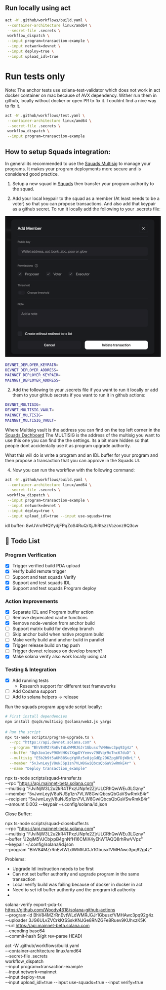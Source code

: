 ## Run locally using act

```bash
act -W .github/workflows/build.yaml \
 --container-architecture linux/amd64 \
 --secret-file .secrets \
 workflow_dispatch \
 --input program=transaction-example \
 --input network=devnet \
 --input deploy=true \
 --input upload_idl=true
```

# Run tests only

Note: The anchor tests use solana-test-validator which does not work in act docker container on mac because of AVX dependency. Wither run them in github, locally without docker or open PR to fix it. I couldnt find a nice way to fix it.

```bash
act -W .github/workflows/test.yaml \
 --container-architecture linux/amd64 \
 --secret-file .secrets \
 workflow_dispatch \
 --input program=transaction-example
```

## How to setup Squads integration:

In general its recommended to use the [Squads Multisig](https://docs.squads.so/squads-cli/overview) to manage your programs.
It makes your program deployments more secure and is considered good practice.

1. Setup a new squad in [Squads](https://v4.squads.so/squads/) then transfer your program authority to the squad.

2. Add your local keypair to the squad as a member (At least needs to be a voter) so that you can propose transactions. And also add that keypair as a github secret.
   To run it locally add the following to your .secrets file:

![alt text](image.png)

```bash
DEVNET_DEPLOYER_KEYPAIR=
DEVNET_DEPLOYER_ADDRESS=
MAINNET_DEPLOYER_KEYPAIR=
MAINNET_DEPLOYER_ADDRESS=
```

2. Add the following to your .secrets file if you want to run it locally or add them to your github secrets if you want to run it in github actions:

```bash
DEVNET_MULTISIG=
DEVNET_MULTISIG_VAULT=
MAINNET_MULTISIG=
MAINNET_MULTISIG_VAULT=
```

Where Multisig vault is the address you can find on the top left corner in the [Squads Dachboard](https://v4.squads.so/squads/)
The MULTISIG is the address of the multisig you want to use this one you can find the the settings. Its a bit more hidden so that people dont accidentally use it as program upgrade authority.

What this will do is write a program and an IDL buffer for your program and then propose a transaction that you can approve in the Squads UI.

4. Now you can run the workflow with the following command:

```bash
act -W .github/workflows/build.yaml \
 --container-architecture linux/amd64 \
 --secret-file .secrets \
 workflow_dispatch \
 --input program=transaction-example \
 --input network=devnet \
 --input deploy=true \
 --input upload_idl=true --input use-squads=true
```

idl buffer: 8wUVrofHQYydjFPqZoS4RuQrXjJhRtszzVczonz9Q3cw

## 📝 Todo List

### Program Verification

- [x] Trigger verified build PDA upload
- [x] Verify build remote trigger
- [ ] Support and test squads Verify
- [x] Support and test squads IDL
- [x] Support and test squads Program deploy

### Action Improvements

- [x] Separate IDL and Program buffer action
- [ ] Remove deprecated cache functions
- [x] Remove node-version from anchor build
- [ ] Support matrix build for develop branch
- [ ] Skip anchor build when native program build
- [ ] Make verify build and anchor build in parallel
- [x] Trigger release build on tag push
- [ ] Trigger devnet releases on develop branch?
- [x] Make solana verify also work locally using cat

### Testing & Integration

- [x] Add running tests
  - Research support for different test frameworks
- [ ] Add Codama support
- [ ] Add to solana helpers -> release

Run the squads program upgrade script locally:

```bash
# First install dependencies
npm install @sqds/multisig @solana/web3.js yargs

# Run the script
npx ts-node scripts/program-upgrade.ts \
  --rpc "https://api.devnet.solana.com" \
  --program "BhV84MZrRnEvtWLdWMRJGJr1GbusxfVMHAwc3pq92g4z" \
  --buffer "Dgk3oo1evP9GWdHKs7XqpDYYemvv798Vqr9oTnc67duD" \
  --multisig "E5b2b9t5aUM88SugYgVRz5e8jgGdEp2D6Zpg8FDjWBrL" \
  --member "5vJwnLeyjV8uNJSp1zn7VLW8GwiQbcsQbGaVSwRmkE4r" \
  --name "Deploy transaction_example"
```

npx ts-node scripts/squad-transfer.ts \
 --rpc "https://api.mainnet-beta.solana.com" \
 --multisig "FJviNjW3L2u2kR4TPxzUNpfe2ZjrULCRhQwWEu3LGzny" \
 --member "5vJwnLeyjV8uNJSp1zn7VLW8GwiQbcsQbGaVSwRmkE4r" \
 --recipient "5vJwnLeyjV8uNJSp1zn7VLW8GwiQbcsQbGaVSwRmkE4r" \
 --amount 0.002 --keypair ~/.config/solana/id.json

Close Buffer:

npx ts-node scripts/squad-closebuffer.ts \
 --rpc "https://api.mainnet-beta.solana.com" \
 --multisig "FJviNjW3L2u2kR4TPxzUNpfe2ZjrULCRhQwWEu3LGzny" \
 --buffer "J2qiM5VJCbjxpB4gnNfH16CMiX4yEhWTAQQ8rhRwVVpz" \
 --keypair ~/.config/solana/id.json \
 --program "BhV84MZrRnEvtWLdWMRJGJr1GbusxfVMHAwc3pq92g4z"

Problems:

- Upgrade Idl instruction needs to be first
- Can not set buffer authority and upgrade program in the same transaction
- Local verify build was failing because of docker in docker in act
- Need to set idl buffer authority and the program idl authority
-


solana-verify export-pda-tx \
  https://github.com/Woody4618/solana-github-actions \
  --program-id BhV84MZrRnEvtWLdWMRJGJr1GbusxfVMHAwc3pq92g4z \
  --uploader 3JG6ULvZVCrkKtSSskKNJGe8RNZGFe8Ruev9KUhxzK5K \
  --url https://api.mainnet-beta.solana.com \
  --encoding base64 \
  --commit-hash $(git rev-parse HEAD)


  act -W .github/workflows/build.yaml \
 --container-architecture linux/amd64 \
 --secret-file .secrets \
 workflow_dispatch \
 --input program=transaction-example \
 --input network=mainnet \
 --input deploy=true \
 --input upload_idl=true --input use-squads=true --input verify=true